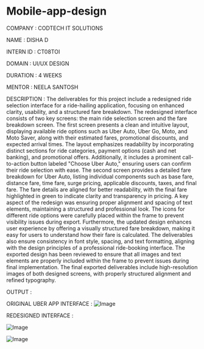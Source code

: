 # Mobile-app-design

COMPANY : CODTECH IT SOLUTIONS

NAME : DISHA D

INTERN ID : CT08TOI

DOMAIN : UI/UX DESIGN

DURATION : 4 WEEKS

MENTOR : NEELA SANTOSH

DESCRIPTION : The deliverables for this project include a redesigned ride selection interface for a ride-hailing application, focusing on enhanced clarity, usability, and a structured fare breakdown. The redesigned interface consists of two key screens: the main ride selection screen and the fare breakdown screen. The first screen presents a clean and intuitive layout, displaying available ride options such as Uber Auto, Uber Go, Moto, and Moto Saver, along with their estimated fares, promotional discounts, and expected arrival times. The layout emphasizes readability by incorporating distinct sections for ride categories, payment options (cash and net banking), and promotional offers. Additionally, it includes a prominent call-to-action button labeled "Choose Uber Auto," ensuring users can confirm their ride selection with ease. The second screen provides a detailed fare breakdown for Uber Auto, listing individual components such as base fare, distance fare, time fare, surge pricing, applicable discounts, taxes, and final fare. The fare details are aligned for better readability, with the final fare highlighted in green to indicate clarity and transparency in pricing. A key aspect of the redesign was ensuring proper alignment and spacing of text elements, maintaining a structured and professional look. The icons for different ride options were carefully placed within the frame to prevent visibility issues during export. Furthermore, the updated design enhances user experience by offering a visually structured fare breakdown, making it easy for users to understand how their fare is calculated. The deliverables also ensure consistency in font style, spacing, and text formatting, aligning with the design principles of a professional ride-booking interface. The exported design has been reviewed to ensure that all images and text elements are properly included within the frame to prevent issues during final implementation. The final exported deliverables include high-resolution images of both designed screens, with properly structured alignment and refined typography.

OUTPUT : 

ORIGINAL UBER APP INTERFACE : ![Image](https://github.com/user-attachments/assets/d823b5f9-0355-4f23-8f5f-3fe9bc471fbe)

REDESIGNED INTERFACE : 

![Image](https://github.com/user-attachments/assets/85244275-58a8-4649-b1b3-0ec77a141d26)

![Image](https://github.com/user-attachments/assets/c6731e77-6d2e-4860-bf2b-dcad92adefc2)
